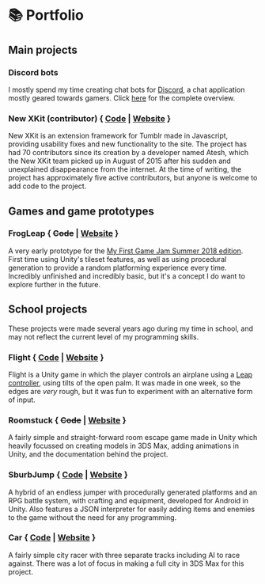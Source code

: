 # 📚 Portfolio
## Main projects
### Discord bots
I mostly spend my time creating chat bots for [Discord](https://discordapp.com), a chat application mostly geared towards gamers. Click [here](/bots) for the complete overview.

### New XKit (contributor) { [Code](https://github.com/new-xkit/XKit) | [Website](https://new-xkit-extension.tumblr.com) }
New XKit is an extension framework for Tumblr made in Javascript, providing usability fixes and new functionality to the site. The project has had 70 contributors since its creation by a developer named Atesh, which the New XKit team picked up in August of 2015 after his sudden and unexplained disappearance from the internet. At the time of writing, the project has approximately five active contributors, but anyone is welcome to add code to the project.

## Games and game prototypes
### FrogLeap { ~~Code~~ | [Website](https://invalidcards.itch.io/frogleap) }
A very early prototype for the [My First Game Jam Summer 2018 edition](https://itch.io/jam/my-first-game-jam-summer-2018). First time using Unity's tileset features, as well as using procedural generation to provide a random platforming experience every time. Incredibly unfinished and incredibly basic, but it's a concept I do want to explore further in the future.

## School projects
These projects were made several years ago during my time in school, and may not reflect the current level of my programming skills.

### Flight { [Code](https://notabug.org/psi/Flight) | [Website](https://notabug.org/psi/Flight/releases) }
Flight is a Unity game in which the player controls an airplane using a [Leap controller](https://www.leapmotion.com/), using tilts of the open palm. It was made in one week, so the edges are *very* rough, but it was fun to experiment with an alternative form of input.

### Roomstuck { ~~Code~~ | [Website](https://github.com/invalidCards/RoomStuck/releases/tag/roomstuck) }
A fairly simple and straight-forward room escape game made in Unity which heavily focussed on creating models in 3DS Max, adding animations in Unity, and the documentation behind the project.

### SburbJump { [Code](https://notabug.org/psi/SburbJump) | [Website](https://github.com/ThePsionic/thepsionic.github.io/releases/tag/sburbjump) }
A hybrid of an endless jumper with procedurally generated platforms and an RPG battle system, with crafting and equipment, developed for Android in Unity. Also features a JSON interpreter for easily adding items and enemies to the game without the need for any programming.

### Car { [Code](https://github.com/invalidCards/Car) | [Website](https://github.com/invalidCards/Car/releases/tag/car) }
A fairly simple city racer with three separate tracks including AI to race against. There was a lot of focus in making a full city in 3DS Max for this project.
